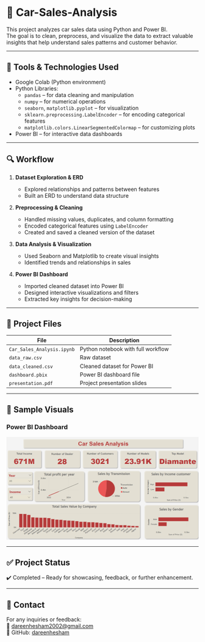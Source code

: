 # 🚗 Car-Sales-Analysis

This project analyzes car sales data using Python and Power BI.  
The goal is to clean, preprocess, and visualize the data to extract valuable insights that help understand sales patterns and customer behavior.

---

## 🧰 Tools & Technologies Used

- Google Colab (Python environment)
- Python Libraries:
  - `pandas` – for data cleaning and manipulation  
  - `numpy` – for numerical operations  
  - `seaborn`, `matplotlib.pyplot` – for visualization  
  - `sklearn.preprocessing.LabelEncoder` – for encoding categorical features  
  - `matplotlib.colors.LinearSegmentedColormap` – for customizing plots
- Power BI – for interactive data dashboards

---

## 🔍 Workflow

1. **Dataset Exploration & ERD**
   - Explored relationships and patterns between features
   - Built an ERD to understand data structure

2. **Preprocessing & Cleaning**
   - Handled missing values, duplicates, and column formatting
   - Encoded categorical features using `LabelEncoder`
   - Created and saved a cleaned version of the dataset

3. **Data Analysis & Visualization**
   - Used Seaborn and Matplotlib to create visual insights
   - Identified trends and relationships in sales 

4. **Power BI Dashboard**
   - Imported cleaned dataset into Power BI
   - Designed interactive visualizations and filters
   - Extracted key insights for decision-making

---

## 📁 Project Files

| File                  | Description                          |
|-----------------------|--------------------------------------|
| `Car_Sales_Analysis.ipynb` | Python notebook with full workflow |
| `data_raw.csv`         | Raw dataset                         |
| `data_cleaned.csv`     | Cleaned dataset for Power BI        |
| `dashboard.pbix`       | Power BI dashboard file             |
| `presentation.pdf`     | Project presentation slides         |

---

## 📸 Sample Visuals

### Power BI Dashboard
![Power BI Dashboard](powerbi_dashboard.png)

---

## ✅ Project Status

✔️ Completed – Ready for showcasing, feedback, or further enhancement.

---

## 💬 Contact

For any inquiries or feedback:  
📧 dareenhesham2002@gmail.com  
🔗 GitHub: [dareenhesham](https://github.com/dareenhesham)
